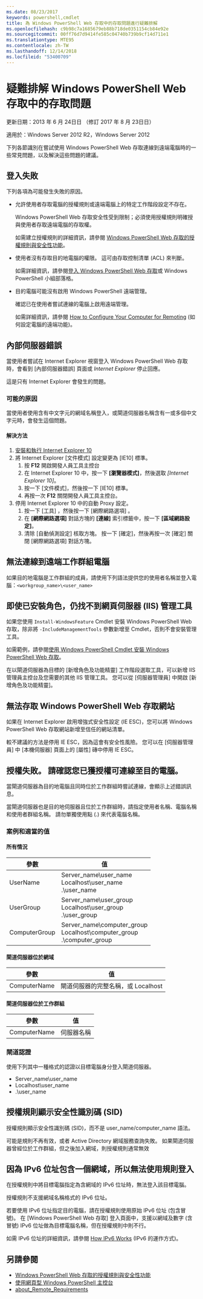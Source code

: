 ```yaml
---
ms.date: 08/23/2017
keywords: powershell,cmdlet
title: 為 Windows PowerShell Web 存取中的存取問題進行疑難排解
ms.openlocfilehash: c9b98c7a1685679eb88b718de0351154cb84e92e
ms.sourcegitcommit: 00ff76d7d9414fe585c04740b739b9cf14d711e1
ms.translationtype: MTE95
ms.contentlocale: zh-TW
ms.lasthandoff: 12/14/2018
ms.locfileid: "53400709"
---
```

# <a name="troubleshooting-access-problems-in-windows-powershell-web-access"></a>疑難排解 Windows PowerShell Web 存取中的存取問題

更新日期：2013 年 6 月 24日日 （修訂 2017 年 8 月 23日日）

適用於：Windows Server 2012 R2，Windows Server 2012

下列各節識別在嘗試使用 Windows PowerShell Web 存取連線到遠端電腦時的一些常見問題，以及解決這些問題的建議。

## <a name="sign-in-failure"></a>登入失敗

下列各項為可能發生失敗的原因。

- 允許使用者存取電腦的授權規則或遠端電腦上的特定工作階段設定不存在。

  Windows PowerShell Web 存取安全性受到限制；必須使用授權規則明確授與使用者存取遠端電腦的存取權。

  如需建立授權規則的詳細資訊，請參閱 [Windows PowerShell Web 存取的授權規則與安全性功能](authorization-rules-and-security-features-of-windows-powershell-web-access.md)。

- 使用者沒有存取目的地電腦的權限。 這可由存取控制清單 (ACL) 來判斷。

  如需詳細資訊，請參閱[登入 Windows PowerShell Web 存取](use-the-web-based-windows-powershell-console.md#signing-in-to-windows-powershell-web-access)或 Windows PowerShell 小組部落格。

- 目的電腦可能沒有啟用 Windows PowerShell 遠端管理。

  確認已在使用者嘗試連線的電腦上啟用遠端管理。

  如需詳細資訊，請參閱 [How to Configure Your Computer for Remoting](https://docs.microsoft.com/powershell/module/microsoft.powershell.core/about/about_remote_requirements#how-to-configure-your-computer-for-remoting) (如何設定電腦的遠端功能)。

## <a name="internal-server-error"></a>內部伺服器錯誤

當使用者嘗試在 Internet Explorer 視窗登入 Windows PowerShell Web 存取時，會看到 [內部伺服器錯誤] 頁面或 *Internet Explorer* 停止回應。

這是只有 Internet Explorer 會發生的問題。

### <a name="possible-cause"></a>可能的原因

當使用者使用含有中文字元的網域名稱登入，或閘道伺服器名稱含有一或多個中文字元時，會發生這個問題。

#### <a name="workaround"></a>解決方法

1. [安裝和執行 Internet Explorer 10](https://ie.microsoft.com/testdrive/info/downloads/Default.html)
1. 將 Internet Explorer [文件模式] 設定變更為 [IE10] 標準。
   1. 按 **F12** 開啟開發人員工具主控台
   1. 在 Internet Explorer 10 中，按一下 **[瀏覽器模式]**，然後選取 *[Internet Explorer 10]*。
   1. 按一下 [文件模式]，然後按一下 [IE10] 標準。
   1. 再按一次 **F12** 關閉開發人員工具主控台。
1. 停用 Internet Explorer 10 中的自動 Proxy 設定。
   1. 按一下 [工具] ，然後按一下 [網際網路選項] 。
   1. 在 **[網際網路選項]** 對話方塊的 **[連線]** 索引標籤中，按一下 **[區域網路設定]**。
   1. 清除 [自動偵測設定] 核取方塊。 按一下 [確定]，然後再按一次 [確定] 關閉 [網際網路選項] 對話方塊。

## <a name="cannot-connect-to-a-remote-workgroup-computer"></a>無法連線到遠端工作群組電腦

如果目的地電腦是工作群組的成員，請使用下列語法提供您的使用者名稱並登入電腦：`<workgroup_name>\<user_name>`

## <a name="cannot-find-web-server-iis-management-tools-even-though-the-role-was-installed"></a>即使已安裝角色，仍找不到網頁伺服器 (IIS) 管理工具

如果您使用 `Install-WindowsFeature` Cmdlet 安裝 Windows PowerShell Web 存取，除非將 `-IncludeManagementTools` 參數新增至 Cmdlet，否則不會安裝管理工具。

如需範例，請參閱[使用 Windows PowerShell Cmdlet 安裝 Windows PowerShell Web 存取](install-and-use-windows-powershell-web-access.md#to-install-windows-powershell-web-access-by-using-windows-powershell-cmdlets)。

在以閘道伺服器為目標的 [新增角色及功能精靈] 工作階段選取工具，可以新增 IIS 管理員主控台及您需要的其他 IIS 管理工具。
您可以從 [伺服器管理員] 中開啟 [新增角色及功能精靈]。

## <a name="windows-powershell-web-access-website-is-not-accessible"></a>無法存取 Windows PowerShell Web 存取網站

如果在 Internet Explorer 啟用增強式安全性設定 (IE ESC)，您可以將 Windows PowerShell Web 存取網站新增至信任的網站清單。

較不建議的方法是停用 IE ESC，因為這會有安全性風險。
您可以在 [伺服器管理員] 中 [本機伺服器] 頁面上的 [屬性] 磚中停用 IE ESC。

## <a name="an-authorization-failure-occurred-verify-that-you-are-authorized-to-connect-to-the-destination-computer"></a>授權失敗。 請確認您已獲授權可連線至目的電腦。

當閘道伺服器為目的地電腦且同時位於工作群組時嘗試連線，會顯示上述錯誤訊息。

當閘道伺服器也是目的地伺服器且位於工作群組時，請指定使用者名稱、電腦名稱和使用者群組名稱。
請勿單獨使用點 (.) 來代表電腦名稱。

### <a name="scenarios-and-proper-values"></a>案例和適當的值

#### <a name="all-cases"></a>所有情況

參數 | 值
-- | --
UserName | Server\_name\\user\_name<br/>Localhost\\user\_name<br/>.\\user\_name
UserGroup | Server\_name\\user\_group<br/>Localhost\\user\_group<br/>.\\user\_group
ComputerGroup | Server\_name\\computer\_group<br/>Localhost\\computer\_group<br/>.\\computer\_group

#### <a name="gateway-server-is-in-a-domain"></a>閘道伺服器位於網域

參數 | 值
-- | --
ComputerName | 閘道伺服器的完整名稱，或 Localhost

#### <a name="gateway-server-is-in-a-workgroup"></a>閘道伺服器位於工作群組

參數 | 值
-- | --
ComputerName | 伺服器名稱

### <a name="gateway-credentials"></a>閘道認證

使用下列其中一種格式的認證以目標電腦身分登入閘道伺服器。

- Server\_name\\user\_name
- Localhost\\user\_name
- .\\user\_name

## <a name="a-security-identifier-sid-is-displayed-in-an-authorization-rule"></a>授權規則顯示安全性識別碼 (SID)

授權規則顯示安全性識別碼 (SID)，而不是 user\_name/computer\_name 語法。

可能是規則不再有效，或者 Active Directory 網域服務查詢失敗。
如果閘道伺服器曾經位於工作群組，但之後加入網域，則授權規則通常無效

## <a name="cannot-sign-in-with-rule-as-an-ipv6-address-with-a-domain"></a>因為 IPv6 位址包含一個網域，所以無法使用規則登入

在授權規則中將目標電腦指定為含網域的 IPv6 位址時，無法登入該目標電腦。

授權規則不支援網域名稱格式的 IPv6 位址。

若要使用 IPv6 位址指定目的電腦，請在授權規則使用原始 IPv6 位址 (包含冒號)。
在 [Windows PowerShell Web 存取] 登入頁面中，支援以網域及數字 (含冒號) IPv6 位址做為目標電腦名稱，但在授權規則中則不行。

如需 IPv6 位址的詳細資訊，請參閱 [How IPv6 Works](https://technet.microsoft.com/library/cc781672(v=ws.10).aspx) (IPv6 的運作方式)。

## <a name="see-also"></a>另請參閱

- [Windows PowerShell Web 存取的授權規則與安全性功能](https://technet.microsoft.com/en-us/library/dn282394(v=ws.11).aspx)
- [使用網頁型 Windows PowerShell 主控台](https://technet.microsoft.com/en-us/library/hh831417(v=ws.11).aspx)
- [about_Remote_Requirements](https://docs.microsoft.com/en-us/powershell/module/microsoft.powershell.core/about/about_remote_requirements)